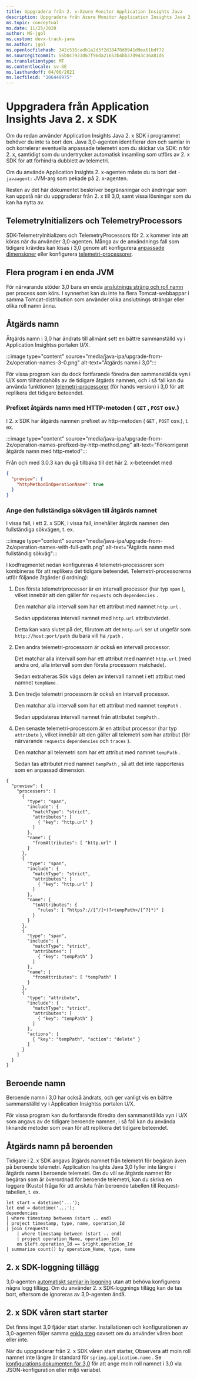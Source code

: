 ```yaml
---
title: Uppgradera från 2. x-Azure Monitor Application Insights Java
description: Uppgradera från Azure Monitor Application Insights Java 2. x
ms.topic: conceptual
ms.date: 11/25/2020
author: MS-jgol
ms.custom: devx-track-java
ms.author: jgol
ms.openlocfilehash: 342c535cadb1a2d3f2d18478d8941d9ea61bdf72
ms.sourcegitcommit: 56b0c7923d67f96da21653b4bb37d943c36a81d6
ms.translationtype: MT
ms.contentlocale: sv-SE
ms.lasthandoff: 04/06/2021
ms.locfileid: "106448975"
---
```

# <a name="upgrading-from-application-insights-java-2x-sdk"></a>Uppgradera från Application Insights Java 2. x SDK

Om du redan använder Application Insights Java 2. x SDK i programmet behöver du inte ta bort den.
Java 3,0-agenten identifierar den och samlar in och korrelerar eventuella anpassade telemetri som du skickar via SDK: n för 2. x, samtidigt som du undertrycker automatisk insamling som utförs av 2. x SDK för att förhindra dubblett av telemetri.

Om du använde Application Insights 2. x-agenten måste du ta bort det `-javaagent:` JVM-arg som pekade på 2. x-agenten.

Resten av det här dokumentet beskriver begränsningar och ändringar som kan uppstå när du uppgraderar från 2. x till 3,0, samt vissa lösningar som du kan ha nytta av.

## <a name="telemetryinitializers-and-telemetryprocessors"></a>TelemetryInitializers och TelemetryProcessors

SDK-TelemetryInitializers och TelemetryProcessors för 2. x kommer inte att köras när du använder 3,0-agenten.
Många av de användnings fall som tidigare krävdes kan lösas i 3,0 genom att konfigurera [anpassade dimensioner](./java-standalone-config.md#custom-dimensions) eller konfigurera [telemetri-processorer](./java-standalone-telemetry-processors.md).

## <a name="multiple-applications-in-a-single-jvm"></a>Flera program i en enda JVM

För närvarande stöder 3,0 bara en enda [anslutnings sträng och roll namn](./java-standalone-config.md#connection-string-and-role-name) per process som körs. I synnerhet kan du inte ha flera Tomcat-webbappar i samma Tomcat-distribution som använder olika anslutnings strängar eller olika roll namn ännu.

## <a name="operation-names"></a>Åtgärds namn

Åtgärds namn i 3,0 har ändrats till allmänt sett en bättre sammanställd vy i Application Insightss portalen U/X.

:::image type="content" source="media/java-ipa/upgrade-from-2x/operation-names-3-0.png" alt-text="Åtgärds namn i 3,0":::

För vissa program kan du dock fortfarande föredra den sammanställda vyn i U/X som tillhandahölls av de tidigare åtgärds namnen, och i så fall kan du använda funktionen [telemetri-processorer](./java-standalone-telemetry-processors.md) (för hands version) i 3,0 för att replikera det tidigare beteendet.

### <a name="prefix-the-operation-name-with-the-http-method-get-post-etc"></a>Prefixet åtgärds namn med HTTP-metoden ( `GET` , `POST` osv.)

I 2. x SDK har åtgärds namnen prefixet av http-metoden ( `GET` , `POST` osv.), t. ex.

:::image type="content" source="media/java-ipa/upgrade-from-2x/operation-names-prefixed-by-http-method.png" alt-text="Förkorrigerat åtgärds namn med http-metod":::

Från och med 3.0.3 kan du gå tillbaka till det här 2. x-beteendet med

```json
{
  "preview": {
    "httpMethodInOperationName": true
  }
}
```

### <a name="set-the-operation-name-to-the-full-path"></a>Ange den fullständiga sökvägen till åtgärds namnet

I vissa fall, i ett 2. x SDK, i vissa fall, innehåller åtgärds namnen den fullständiga sökvägen, t. ex.

:::image type="content" source="media/java-ipa/upgrade-from-2x/operation-names-with-full-path.png" alt-text="Åtgärds namn med fullständig sökväg":::

I kodfragmentet nedan konfigureras 4 telemetri-processorer som kombineras för att replikera det tidigare beteendet.
Telemetri-processorerna utför följande åtgärder (i ordning):

1. Den första telemetriprocessor är en intervall processor (har typ `span` ), vilket innebär att den gäller för `requests` och `dependencies` .

   Den matchar alla intervall som har ett attribut med namnet `http.url` .

   Sedan uppdateras intervall namnet med `http.url` attributvärdet.

   Detta kan vara slutet på det, förutom att det `http.url` ser ut ungefär som `http://host:port/path` du bara vill ha `/path` .

2. Den andra telemetri-processorn är också en intervall processor.

   Det matchar alla intervall som har ett attribut med namnet `http.url` (med andra ord, alla intervall som den första processorn matchade).

   Sedan extraheras Sök vägs delen av intervall namnet i ett attribut med namnet `tempName` .

3. Den tredje telemetri processorn är också en intervall processor.

   Den matchar alla intervall som har ett attribut med namnet `tempPath` .

   Sedan uppdateras intervall namnet från attributet `tempPath` .

4. Den senaste telemetri-processorn är en attribut processor (har typ `attribute` ), vilket innebär att den gäller all telemetri som har attribut (för närvarande `requests` `dependencies` och `traces` ).

   Den matchar all telemetri som har ett attribut med namnet `tempPath` .

   Sedan tas attributet med namnet `tempPath` , så att det inte rapporteras som en anpassad dimension.

```
{
  "preview": {
    "processors": [
      {
        "type": "span",
        "include": {
          "matchType": "strict",
          "attributes": [
            { "key": "http.url" }
          ]
        },
        "name": {
          "fromAttributes": [ "http.url" ]
        }
      },
      {
        "type": "span",
        "include": {
          "matchType": "strict",
          "attributes": [
            { "key": "http.url" }
          ]
        },
        "name": {
          "toAttributes": {
            "rules": [ "https?://[^/]+(?<tempPath>/[^?]*)" ]
          }
        }
      },
      {
        "type": "span",
        "include": {
          "matchType": "strict",
          "attributes": [
            { "key": "tempPath" }
          ]
        },
        "name": {
          "fromAttributes": [ "tempPath" ]
        }
      },
      {
        "type": "attribute",
        "include": {
          "matchType": "strict",
          "attributes": [
            { "key": "tempPath" }
          ]
        },
        "actions": [
          { "key": "tempPath", "action": "delete" }
        ]
      }
    ]
  }
}
```

## <a name="dependency-names"></a>Beroende namn

Beroende namn i 3,0 har också ändrats, och ger vanligt vis en bättre sammanställd vy i Application Insightss portalen U/X.

För vissa program kan du fortfarande föredra den sammanställda vyn i U/X som angavs av de tidigare beroende namnen, i så fall kan du använda liknande metoder som ovan för att replikera det tidigare beteendet.

## <a name="operation-name-on-dependencies"></a>Åtgärds namn på beroenden

Tidigare i 2. x SDK angavs åtgärds namnet från telemetri för begäran även på beroende telemetri.
Application Insights Java 3,0 fyller inte längre i åtgärds namn i beroende telemetri.
Om du vill se åtgärds namnet för begäran som är överordnad för beroende telemetri, kan du skriva en loggare (Kusto) fråga för att ansluta från beroende tabellen till Request-tabellen, t. ex.

```
let start = datetime('...');
let end = datetime('...');
dependencies
| where timestamp between (start .. end)
| project timestamp, type, name, operation_Id
| join (requests
    | where timestamp between (start .. end)
    | project operation_Name, operation_Id)
    on $left.operation_Id == $right.operation_Id
| summarize count() by operation_Name, type, name
```

## <a name="2x-sdk-logging-appenders"></a>2. x SDK-loggning tillägg

3,0-agenten [automatiskt samlar in loggning](./java-standalone-config.md#auto-collected-logging) utan att behöva konfigurera några logg tillägg.
Om du använder 2. x SDK-loggnings tillägg kan de tas bort, eftersom de ignoreras av 3,0-agenten ändå.

## <a name="2x-sdk-spring-boot-starter"></a>2. x SDK våren start starter

Det finns inget 3,0 fjäder start starter.
Installationen och konfigurationen av 3,0-agenten följer samma [enkla steg](./java-in-process-agent.md#quickstart) oavsett om du använder våren boot eller inte.

När du uppgraderar från 2. x SDK våren start starter, Observera att moln roll namnet inte längre är standard för `spring.application.name` .
Se [konfigurations dokumenten för 3,0](./java-standalone-config.md#cloud-role-name) för att ange moln roll namnet i 3,0 via JSON-konfiguration eller miljö variabel.
